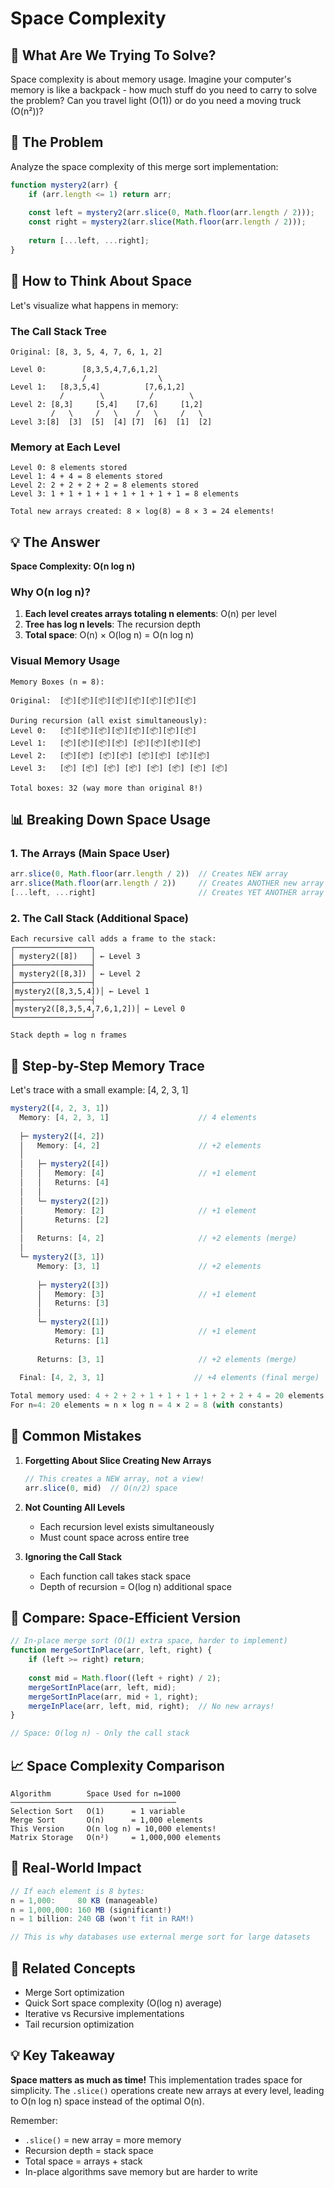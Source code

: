 # Space Complexity

## 🎯 What Are We Trying To Solve?

Space complexity is about memory usage. Imagine your computer's memory is like a backpack - how much stuff do you need to carry to solve the problem? Can you travel light (O(1)) or do you need a moving truck (O(n²))?

## 📝 The Problem

Analyze the space complexity of this merge sort implementation:

```javascript
function mystery2(arr) {
    if (arr.length <= 1) return arr;
    
    const left = mystery2(arr.slice(0, Math.floor(arr.length / 2)));
    const right = mystery2(arr.slice(Math.floor(arr.length / 2)));
    
    return [...left, ...right];
}
```

## 🧠 How to Think About Space

Let's visualize what happens in memory:

### The Call Stack Tree
```
Original: [8, 3, 5, 4, 7, 6, 1, 2]

Level 0:        [8,3,5,4,7,6,1,2]
                /                \
Level 1:   [8,3,5,4]          [7,6,1,2]
           /        \          /        \
Level 2: [8,3]     [5,4]    [7,6]     [1,2]
         /   \     /   \    /   \     /   \
Level 3:[8]  [3]  [5]  [4] [7]  [6]  [1]  [2]
```

### Memory at Each Level
```
Level 0: 8 elements stored
Level 1: 4 + 4 = 8 elements stored
Level 2: 2 + 2 + 2 + 2 = 8 elements stored
Level 3: 1 + 1 + 1 + 1 + 1 + 1 + 1 + 1 = 8 elements

Total new arrays created: 8 × log(8) = 8 × 3 = 24 elements!
```

## 💡 The Answer

**Space Complexity: O(n log n)**

### Why O(n log n)?
1. **Each level creates arrays totaling n elements**: O(n) per level
2. **Tree has log n levels**: The recursion depth
3. **Total space**: O(n) × O(log n) = O(n log n)

### Visual Memory Usage
```
Memory Boxes (n = 8):

Original:  [📦][📦][📦][📦][📦][📦][📦][📦]

During recursion (all exist simultaneously):
Level 0:   [📦][📦][📦][📦][📦][📦][📦][📦]
Level 1:   [📦][📦][📦][📦] [📦][📦][📦][📦]
Level 2:   [📦][📦] [📦][📦] [📦][📦] [📦][📦]
Level 3:   [📦] [📦] [📦] [📦] [📦] [📦] [📦] [📦]

Total boxes: 32 (way more than original 8!)
```

## 📊 Breaking Down Space Usage

### 1. The Arrays (Main Space User)
```javascript
arr.slice(0, Math.floor(arr.length / 2))  // Creates NEW array
arr.slice(Math.floor(arr.length / 2))     // Creates ANOTHER new array
[...left, ...right]                       // Creates YET ANOTHER array
```

### 2. The Call Stack (Additional Space)
```
Each recursive call adds a frame to the stack:
┌─────────────────┐
│ mystery2([8])   │ ← Level 3
├─────────────────┤
│ mystery2([8,3]) │ ← Level 2
├─────────────────┤
│mystery2([8,3,5,4])│ ← Level 1
├─────────────────┤
│mystery2([8,3,5,4,7,6,1,2])│ ← Level 0
└─────────────────┘

Stack depth = log n frames
```

## 🎨 Step-by-Step Memory Trace

Let's trace with a small example: [4, 2, 3, 1]

```javascript
mystery2([4, 2, 3, 1])
  Memory: [4, 2, 3, 1]                    // 4 elements
  
  ├─ mystery2([4, 2])
  │   Memory: [4, 2]                      // +2 elements
  │   
  │   ├─ mystery2([4])
  │   │   Memory: [4]                     // +1 element
  │   │   Returns: [4]
  │   │
  │   └─ mystery2([2])
  │       Memory: [2]                     // +1 element
  │       Returns: [2]
  │   
  │   Returns: [4, 2]                     // +2 elements (merge)
  │
  └─ mystery2([3, 1])
      Memory: [3, 1]                      // +2 elements
      
      ├─ mystery2([3])
      │   Memory: [3]                     // +1 element
      │   Returns: [3]
      │
      └─ mystery2([1])
          Memory: [1]                     // +1 element
          Returns: [1]
      
      Returns: [3, 1]                     // +2 elements (merge)
  
  Final: [4, 2, 3, 1]                    // +4 elements (final merge)

Total memory used: 4 + 2 + 2 + 1 + 1 + 1 + 1 + 2 + 2 + 4 = 20 elements
For n=4: 20 elements ≈ n × log n = 4 × 2 = 8 (with constants)
```

## 🚫 Common Mistakes

1. **Forgetting About Slice Creating New Arrays**
   ```javascript
   // This creates a NEW array, not a view!
   arr.slice(0, mid)  // O(n/2) space
   ```

2. **Not Counting All Levels**
   - Each recursion level exists simultaneously
   - Must count space across entire tree

3. **Ignoring the Call Stack**
   - Each function call takes stack space
   - Depth of recursion = O(log n) additional space

## 🔄 Compare: Space-Efficient Version

```javascript
// In-place merge sort (O(1) extra space, harder to implement)
function mergeSortInPlace(arr, left, right) {
    if (left >= right) return;
    
    const mid = Math.floor((left + right) / 2);
    mergeSortInPlace(arr, left, mid);
    mergeSortInPlace(arr, mid + 1, right);
    mergeInPlace(arr, left, mid, right);  // No new arrays!
}

// Space: O(log n) - Only the call stack
```

## 📈 Space Complexity Comparison

```
Algorithm        Space Used for n=1000
─────────────────────────────────────
Selection Sort   O(1)      = 1 variable
Merge Sort       O(n)      = 1,000 elements  
This Version     O(n log n) = 10,000 elements!
Matrix Storage   O(n²)     = 1,000,000 elements
```

## 💾 Real-World Impact

```javascript
// If each element is 8 bytes:
n = 1,000:     80 KB (manageable)
n = 1,000,000: 160 MB (significant!)
n = 1 billion: 240 GB (won't fit in RAM!)

// This is why databases use external merge sort for large datasets
```

## 🔗 Related Concepts

- Merge Sort optimization
- Quick Sort space complexity (O(log n) average)
- Iterative vs Recursive implementations
- Tail recursion optimization

## 💡 Key Takeaway

**Space matters as much as time!** This implementation trades space for simplicity. The `.slice()` operations create new arrays at every level, leading to O(n log n) space instead of the optimal O(n).

Remember:
- `.slice()` = new array = more memory
- Recursion depth = stack space
- Total space = arrays + stack
- In-place algorithms save memory but are harder to write
